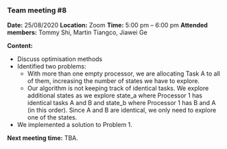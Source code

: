 ### **Team meeting #8**

**Date:** 25/08/2020
**Location:** Zoom
**Time:** 5:00 pm – 6:00 pm
**Attended members:**
Tommy Shi, Martin Tiangco, Jiawei Ge

**Content:**
- Discuss optimisation methods
- Identified two problems:
    - With more than one empty processor, we are allocating Task A to all of them, increasing the number of states we have to explore. 
    - Our algorithm is not keeping track of identical tasks. We explore additional states as we explore state_a where Processor 1 has identical tasks A and B and state_b where Processor 1 has B and A (in this order). Since A and B are identical, we only need to explore one of the states. 
- We implemented a solution to Problem 1.

**Next meeting time:**
TBA.
